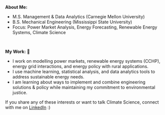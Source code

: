 **About Me:** 
<br/>
- M.S. Management & Data Analytics (Carnegie Mellon University)
- B.S. Mechanical Engineering (Mississippi State University)
- Focus: Power Market Analysis, Energy Forecasting, Renewable Energy Systems, Climate Science

<br/>

**My Work:** 🌱
<br/>
- I work on modelling power markets, renewable energy systems (CCHP), energy grid interactions, and energy policy with rural applications.
- I use machine learning, statistical analysis, and data analytics tools to address sustainable energy needs.
- I am learning about ways to implement and combine engineering solutions & policy while maintaining my commitment to environmental justice. 


If you share any of these interests or want to talk Climate Science, connect with me on [LinkedIn](https://www.linkedin.com/in/philippe-schicker/) :)
